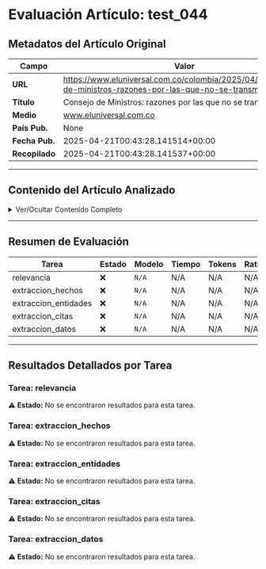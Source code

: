 # Evaluación Artículo: test_044

## Metadatos del Artículo Original

| Campo          | Valor                                      |
|----------------|--------------------------------------------|
| **URL**        | https://www.eluniversal.com.co/colombia/2025/04/14/consejo-de-ministros-razones-por-las-que-no-se-transmitira-hoy/           |
| **Título**     | Consejo de Ministros: razones por las que no se transmitirá hoy       |
| **Medio**      | www.eluniversal.com.co         |
| **País Pub.**  | None |
| **Fecha Pub.** | 2025-04-21T00:43:28.141514+00:00 |
| **Recopilado** | 2025-04-21T00:43:28.141537+00:00 |

---

## Contenido del Artículo Analizado

<details>
<summary>Ver/Ocultar Contenido Completo</summary>

```text
Como cada lunes, esta noche se llevará a cabo una nueva sesión del Consejo de Ministros liderado por el presidente Gustavo Petro. Sin embargo, este no se transmitirá en ningún canal televisivo o plataforma.
Según informó El Colombiano, la razón es porque se hablaría de temas que tienen reserva legal, que incluye asuntos de seguridad nacional y que además es una decisión que se estaba pensando desde antes de que el Consejo de Estado ordenara el viernes pasado no emitir ese espacio a través de los canales privados.
“La semana pasada, de hecho, el propio presidente Gustavo Petro anunció y pidió que el siguiente Consejo de Ministros, es decir, el de este lunes, estuviera dedicado a la seguridad. Esto a raíz de que los homicidios tuvieron un leve incremento en el primer trimestre de este año y que en varias zonas del país persiste la crisis de orden público. Luego se planeó que el tema sería transporte, pero no se concretó”, señaló el medio en mención. Le puede interesar: Petro insiste en reformar justicia tras fallo que limita consejos de ministros
Niegan transmitir Consejo de Ministros por televisión
El pasado viernes 11 de abril, el Consejo de Estado ordenó al presidente Gustavo Petro dejar de transmitir los Consejos de Ministros, independientemente del horario, en los canales privados, locales y regionales, al considerar que se vulnera la pluralidad informativa, por ende solo se podrán transmitir en los canales públicos como Señal Colombia y el Canal Institucional.
El Consejo de Estado tomó la decisión luego de que una mujer que interpuso una tutela alegando que le fue vulnerado el derecho fundamental a la información porque, en dos ocasiones, no tuvo acceso a la programación ordinaria de los canales privados de televisión y, en su lugar, se había transmitido un Consejo de Ministros. Le invito a leer: Consejos de ministros no volverán a ser televisados: esta es la razón
Para la corporación, esto está probado toda vez que “el derecho a la información es igualmente vulnerado, cuando la información difundida es única, sin la posibilidad de tener acceso, en paralelo y en las mismas condiciones, a otras fuentes de información, a otros enfoques o interpretaciones de la realidad y la única opción informativa es la información oficial del gobierno, difundida en todos los canales televisivos de acceso abierto”.
```
</details>

---

## Resumen de Evaluación

| Tarea | Estado | Modelo | Tiempo | Tokens | Ratio |
|-------|--------|--------|--------|--------|-------|
| relevancia | ❌ | `N/A` | N/A | N/A | N/A |
| extraccion_hechos | ❌ | `N/A` | N/A | N/A | N/A |
| extraccion_entidades | ❌ | `N/A` | N/A | N/A | N/A |
| extraccion_citas | ❌ | `N/A` | N/A | N/A | N/A |
| extraccion_datos | ❌ | `N/A` | N/A | N/A | N/A |

---

## Resultados Detallados por Tarea

### Tarea: relevancia

⚠️ **Estado:** No se encontraron resultados para esta tarea.


### Tarea: extraccion_hechos

⚠️ **Estado:** No se encontraron resultados para esta tarea.


### Tarea: extraccion_entidades

⚠️ **Estado:** No se encontraron resultados para esta tarea.


### Tarea: extraccion_citas

⚠️ **Estado:** No se encontraron resultados para esta tarea.


### Tarea: extraccion_datos

⚠️ **Estado:** No se encontraron resultados para esta tarea.
